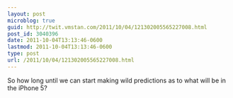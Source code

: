 ```yaml
---
layout: post
microblog: true
guid: http://twit.vmstan.com/2011/10/04/121302005565227008.html
post_id: 3040396
date: 2011-10-04T13:13:46-0600
lastmod: 2011-10-04T13:13:46-0600
type: post
url: /2011/10/04/121302005565227008.html
---
```

So how long until we can start making wild predictions as to what will be in the iPhone 5?
